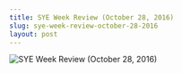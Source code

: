 ```yaml
---
title: SYE Week Review (October 28, 2016)
slug: sye-week-review-october-28-2016
layout: post
---
```


![SYE Week Review (October 28, 2016)](/media_root/file_archive/Shineyoure_weekly_review_-_Oct._28_2016.png "SYE Week Review (October 28, 2016)")
